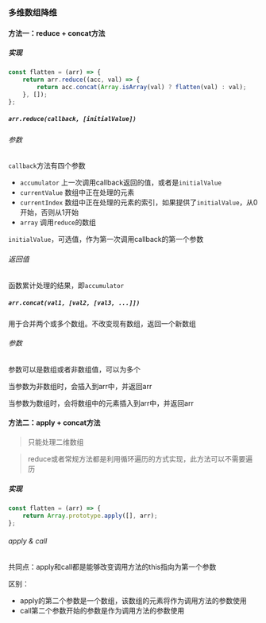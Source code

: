 ### 多维数组降维

#### 方法一：reduce + concat方法

##### 实现

```javascript
const flatten = (arr) => {
    return arr.reduce((acc, val) => {
        return acc.concat(Array.isArray(val) ? flatten(val) : val);
    }, []);
};
```

##### `arr.reduce(callback, [initialValue])`

###### 参数

`callback`方法有四个参数

* `accumulator` 上一次调用callback返回的值，或者是`initialValue`
* `currentValue` 数组中正在处理的元素
* `currentIndex` 数组中正在处理的元素的索引，如果提供了`initialValue`，从0开始，否则从1开始
* `array` 调用`reduce`的数组

`initialValue`，可选值，作为第一次调用callback的第一个参数

###### 返回值

函数累计处理的结果，即`accumulator`

##### `arr.concat(val1, [val2, [val3, ...]])`

用于合并两个或多个数组。不改变现有数组，返回一个新数组

###### 参数

参数可以是数组或者非数组值，可以为多个

当参数为非数组时，会插入到arr中，并返回arr

当参数为数组时，会将数组中的元素插入到arr中，并返回arr

#### 方法二：apply + concat方法

> 只能处理二维数组

> reduce或者常规方法都是利用循环遍历的方式实现，此方法可以不需要遍历

##### 实现

```javascript
const flatten = (arr) => {
    return Array.prototype.apply([], arr);
};
```

###### apply & call

共同点：apply和call都是能够改变调用方法的this指向为第一个参数

区别：

* apply的第二个参数是一个数组，该数组的元素将作为调用方法的参数使用
* call第二个参数开始的参数是作为调用方法的参数使用
